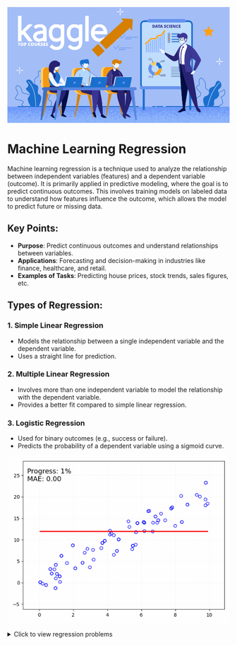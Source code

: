 ![Top Kaggle Courses for Data Science](https://raw.githubusercontent.com/SumeyraBayrak/Predictive-Analytics-and-Data-Exploration-Projects/master/Image/Top-Kaggle-Courses-for-Data-Science.png)

# Machine Learning Regression

Machine learning regression is a technique used to analyze the relationship between independent variables (features) and a dependent variable (outcome). It is primarily applied in predictive modeling, where the goal is to predict continuous outcomes. This involves training models on labeled data to understand how features influence the outcome, which allows the model to predict future or missing data.

## Key Points:
- **Purpose**: Predict continuous outcomes and understand relationships between variables.
- **Applications**: Forecasting and decision-making in industries like finance, healthcare, and retail.
- **Examples of Tasks**: Predicting house prices, stock trends, sales figures, etc.
## Types of Regression:
### 1. Simple Linear Regression
- Models the relationship between a single independent variable and the dependent variable.
- Uses a straight line for prediction.

### 2. Multiple Linear Regression
- Involves more than one independent variable to model the relationship with the dependent variable.
- Provides a better fit compared to simple linear regression.

### 3. Logistic Regression
- Used for binary outcomes (e.g., success or failure).
- Predicts the probability of a dependent variable using a sigmoid curve.

![gift](https://raw.githubusercontent.com/SumeyraBayrak/Predictive-Analytics-and-Data-Exploration-Projects/master/advanced_linear_regression_animation.gif)

<details>
<summary>Click to view regression problems</summary>

| **Project No** | **Project Name**                             | **Description**                                                                 | **Techniques Used**                                               | **Key Libraries**                                            | **Data Source (English)**                                                                 | **Data Source (Turkish)**                                                                 |
|----------------|----------------------------------------------|---------------------------------------------------------------------------------|-------------------------------------------------------------------|-------------------------------------------------------------|-------------------------------------------------------------------------|-------------------------------------------------------------------------|
| 1              | **Boston Housing Price Prediction**          | Predict housing prices in Boston based on various features like crime rate, number of rooms, etc. | Linear Regression, Decision Trees, Random Forests, Neural Networks | Scikit-learn, Pandas, NumPy, Matplotlib, Seaborn            | [Boston Housing Dataset](https://archive.ics.uci.edu/ml/datasets/housing) | [Boston Konut Fiyatı Verisi](https://archive.ics.uci.edu/ml/datasets/housing) |
| 2              | **Diabetes Progression Prediction**          | Predict the progression of diabetes after one year based on diagnostic measurements. | Logistic Regression, SVM, Random Forests, KNN, Neural Networks    | Scikit-learn, Pandas, NumPy, Matplotlib, Keras/TensorFlow   | [Diabetes Dataset](https://www.kaggle.com/datasets/uciml/pima-indians-diabetes-database) | [Diyabet Verisi](https://www.kaggle.com/datasets/uciml/pima-indians-diabetes-database) |
| 3              | **Car Price Prediction**                     | Predict the market price of a car based on features like age, mileage, and brand. | Linear Regression, Decision Trees, Random Forests, Gradient Boosting | Scikit-learn, Pandas, NumPy, XGBoost, Matplotlib            | [Car Price Dataset](https://www.kaggle.com/datasets/atharvakale/car-price-prediction) | [Araba Fiyatı Verisi](https://www.kaggle.com/datasets/atharvakale/car-price-prediction) |
| 4              | **Stock Price Prediction**                   | Predict the future stock prices of a company based on historical price data. | Time Series Forecasting (ARIMA), LSTM, Random Forests            | Pandas, NumPy, Keras/TensorFlow, Statsmodels, Matplotlib    | [Stock Price Dataset](https://www.kaggle.com/datasets/sbhatti/ultimate-stock-market-data) | [Hisse Senedi Fiyatı Verisi](https://www.kaggle.com/datasets/sbhatti/ultimate-stock-market-data) |
| 5              | **Concrete Compressive Strength Prediction** | Predict the compressive strength of concrete based on its composition. | Linear Regression, Decision Trees, Support Vector Machines        | Scikit-learn, Pandas, NumPy, Matplotlib                     | [Concrete Dataset](https://archive.ics.uci.edu/ml/datasets/Concrete+Compressive+Strength) | [Beton Sıkıştırma Dayanımı Verisi](https://archive.ics.uci.edu/ml/datasets/Concrete+Compressive+Strength) |
| 6              | **Energy Consumption Forecasting**           | Predict the energy consumption of a building or household based on various parameters like temperature, humidity, etc. | Time Series Forecasting (ARIMA), Random Forests, Neural Networks | Pandas, NumPy, Scikit-learn, Keras/TensorFlow, Matplotlib    | [Energy Consumption Dataset](https://www.kaggle.com/datasets/uciml/individual-household-electric-power-consumption) | [Enerji Tüketimi Verisi](https://www.kaggle.com/datasets/uciml/individual-household-electric-power-consumption) |

</details>
